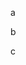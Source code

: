 <!--- source qa rewrite fixture begin -->
a
<!--- source qa rewrite fixture end -->

<!--- source chat rewrite fixture begin -->
b
<!--- source chat rewrite fixture end -->

<!--- source part of cowlog fixture begin -->
c
<!--- source part of cowlog fixture end -->
